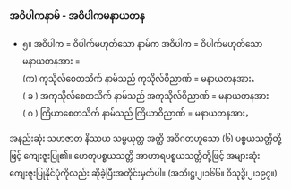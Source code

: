 ### အဝိပါကနာမ် - အဝိပါကမနာယတန

- ၅။ အဝိပါက = ဝိပါက်မဟုတ်သော နာမ်က အဝိပါက = ဝိပါက်မဟုတ်သော မနာယတနအား =
<br>(က) ကုသိုလ်စေတသိက် နာမ်သည် ကုသိုလ်ဝိညာဏ် = မနာယတနအား，
<br>( ခ ) အကုသိုလ်စေတသိက် နာမ်သည် အကုသိုလ်ဝိညာဏ် = မနာယတနအား
<br>( ဂ ) ကြိယာစေတသိက် နာမ်သည် ကြိယာဝိညာဏ် = မနာယတနအား，

အနည်းဆုံး သဟဇာတ နိဿယ သမ္ပယုတ္တ အတ္ထိ အဝိဂတဟူသော (၆) ပစ္စယသတ္တိတို့ဖြင့် ကျေးဇူးပြု၏။ 
ဟေတုပစ္စယသတ္တိ အာဟာရပစ္စယသတ္တိတို့ဖြင့် အများဆုံး ကျေးဇူးပြုနိုင်ပုံကိုလည်း ဆိုခဲ့ပြီးအတိုင်းမှတ်ပါ။ (အဘိ၊ဋ္ဌ၊၂၊၁၆၆။ ဝိသုဒ္ဓိ၊၂၊၁၉၇။)